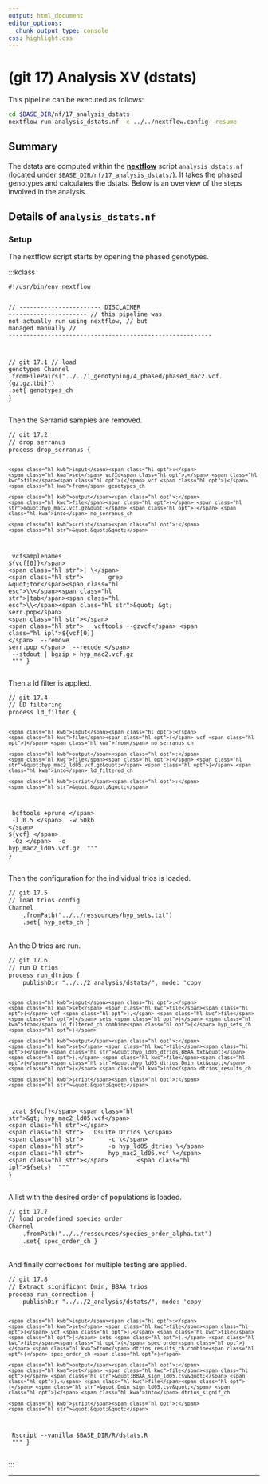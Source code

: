 ```yaml
---
output: html_document
editor_options:
  chunk_output_type: console
css: highlight.css
---
```







# (git 17) Analysis XV (dstats)

This pipeline can be executed as follows:

```sh
cd $BASE_DIR/nf/17_analysis_dstats
nextflow run analysis_dstats.nf -c ../../nextflow.config -resume
```

## Summary

The dstats are computed within the [**nextflow**](https://www.nextflow.io/) script `analysis_dstats.nf` (located under `$BASE_DIR/nf/17_analysis_dstats/`).
It takes the phased genotypes and calculates the dstats.
Below is an overview of the steps involved in the analysis.

## Details of `analysis_dstats.nf`

### Setup

The nextflow script starts by opening the phased genotypes.

:::kclass

<div class="sourceCode">
<pre class="sourceCode">
<code class="sourceCode">#<span class="hl opt">!/</span>usr<span class="hl opt">/</span>bin<span class="hl opt">/</span>env nextflow

<span class="hl slc">// ----------------------- DISCLAIMER ----------------------</span>
<span class="hl slc">// this pipeline was not actually run using nextflow,</span>
<span class="hl slc">// but managed manually</span>
<span class="hl slc">// ---------------------------------------------------------</span>

<span class="hl slc">// git 17.1</span>
<span class="hl slc">// load genotypes</span>
<span class="hl kwa">Channel</span>
	.fromFilePairs<span class="hl opt">(</span><span class="hl str">&quot;../../1_genotyping/4_phased/phased_mac2.vcf.{gz,gz.tbi}&quot;</span><span class="hl opt">)</span>
	.set<span class="hl opt">{</span> genotypes_ch <span class="hl opt">}</span>
</code>
</pre>
</div>

Then the Serranid samples are removed.


<div class="sourceCode">
<pre class="sourceCode">
<code class="sourceCode"><span class="hl slc">// git 17.2</span>
<span class="hl slc">// drop serranus</span>
<span class="hl kwa">process</span> drop_serranus <span class="hl opt">{</span>
	
	<span class="hl kwb">input</span><span class="hl opt">:</span>
	<span class="hl kwa">set</span> vcfId<span class="hl opt">,</span> <span class="hl kwc">file</span><span class="hl opt">(</span> vcf <span class="hl opt">)</span> <span class="hl kwa">from</span> genotypes_ch

	<span class="hl kwb">output</span><span class="hl opt">:</span>
	<span class="hl kwc">file</span><span class="hl opt">(</span> <span class="hl str">&quot;hyp_mac2.vcf.gz&quot;</span> <span class="hl opt">)</span> <span class="hl kwa">into</span> no_serranus_ch

	<span class="hl kwb">script</span><span class="hl opt">:</span>
	<span class="hl str">&quot;&quot;&quot;</span>
<span class="hl str">	vcfsamplenames</span> <span class="hl ipl">${vcf[0]}</span> <span class="hl str">| \</span>
<span class="hl str">		grep &quot;tor</span><span class="hl esc">\\</span><span class="hl str">|tab</span><span class="hl esc">\\</span><span class="hl str">&quot; &gt; serr.pop</span>
<span class="hl str"></span>
<span class="hl str">	vcftools --gzvcf</span> <span class="hl ipl">${vcf[0]}</span> <span class="hl str">\</span>
<span class="hl str">		--remove serr.pop \</span>
<span class="hl str">		--recode \</span>
<span class="hl str">		--stdout | bgzip &gt; hyp_mac2.vcf.gz</span>
<span class="hl str">	&quot;&quot;&quot;</span>
<span class="hl opt">}</span>
</code>
</pre>
</div>

Then a ld filter is applied.


<div class="sourceCode">
<pre class="sourceCode">
<code class="sourceCode"><span class="hl slc">// git 17.4</span>
<span class="hl slc">// LD filtering</span>
<span class="hl kwa">process</span> ld_filter <span class="hl opt">{</span>
	
	<span class="hl kwb">input</span><span class="hl opt">:</span>
	<span class="hl kwc">file</span><span class="hl opt">(</span> vcf <span class="hl opt">)</span> <span class="hl kwa">from</span> no_serranus_ch

	<span class="hl kwb">output</span><span class="hl opt">:</span>
	<span class="hl kwc">file</span><span class="hl opt">(</span> <span class="hl str">&quot;hyp_mac2_ld05.vcf.gz&quot;</span> <span class="hl opt">)</span> <span class="hl kwa">into</span> ld_filtered_ch

	<span class="hl kwb">script</span><span class="hl opt">:</span>
	<span class="hl str">&quot;&quot;&quot;</span>
<span class="hl str">	bcftools +prune \</span>
<span class="hl str">		-l 0.5 \</span>
<span class="hl str">		-w 50kb \</span>
<span class="hl str"></span>		<span class="hl ipl">${vcf}</span> <span class="hl str">\</span>
<span class="hl str">		-Oz \</span>
<span class="hl str">		-o hyp_mac2_ld05.vcf.gz</span>
<span class="hl str">	&quot;&quot;&quot;</span>
<span class="hl opt">}</span>
</code>
</pre>
</div>

Then the configuration for the individual trios is loaded.


<div class="sourceCode">
<pre class="sourceCode">
<code class="sourceCode"><span class="hl slc">// git 17.5</span>
<span class="hl slc">// load trios config</span>
<span class="hl kwa">Channel</span>
	.fromPath<span class="hl opt">(</span><span class="hl str">&quot;../../ressources/hyp_sets.txt&quot;</span><span class="hl opt">)</span>
	.set<span class="hl opt">{</span> hyp_sets_ch <span class="hl opt">}</span>
</code>
</pre>
</div>

An the D trios are run.


<div class="sourceCode">
<pre class="sourceCode">
<code class="sourceCode"><span class="hl slc">// git 17.6</span>
<span class="hl slc">// run D trios</span>
<span class="hl kwa">process</span> run_dtrios <span class="hl opt">{</span>
	<span class="hl kwb">publishDir</span> <span class="hl str">&quot;../../2_analysis/dstats/&quot;</span><span class="hl opt">,</span> mode<span class="hl opt">:</span> <span class="hl str">&#39;copy&#39;</span>

	<span class="hl kwb">input</span><span class="hl opt">:</span>
	<span class="hl kwa">set</span> <span class="hl kwc">file</span><span class="hl opt">(</span> vcf <span class="hl opt">),</span> <span class="hl kwc">file</span><span class="hl opt">(</span> sets <span class="hl opt">)</span> <span class="hl kwa">from</span> ld_filtered_ch.combine<span class="hl opt">(</span> hyp_sets_ch <span class="hl opt">)</span>

	<span class="hl kwb">output</span><span class="hl opt">:</span>
	<span class="hl kwa">set</span> <span class="hl kwc">file</span><span class="hl opt">(</span> <span class="hl str">&quot;hyp_ld05_dtrios_BBAA.txt&quot;</span> <span class="hl opt">),</span> <span class="hl kwc">file</span><span class="hl opt">(</span> <span class="hl str">&quot;hyp_ld05_dtrios_Dmin.txt&quot;</span> <span class="hl opt">)</span> <span class="hl kwa">into</span> dtrios_results_ch

	<span class="hl kwb">script</span><span class="hl opt">:</span>
	<span class="hl str">&quot;&quot;&quot;</span>
<span class="hl str">	zcat</span> <span class="hl ipl">${vcf}</span> <span class="hl str">&gt; hyp_mac2_ld05.vcf</span>
<span class="hl str"></span>
<span class="hl str">	Dsuite Dtrios \</span>
<span class="hl str">		-c \</span>
<span class="hl str">		-o hyp_ld05_dtrios \</span>
<span class="hl str">		hyp_mac2_ld05.vcf \</span>
<span class="hl str"></span>		<span class="hl ipl">${sets}</span>
<span class="hl str">	&quot;&quot;&quot;</span>
<span class="hl opt">}</span>
</code>
</pre>
</div>

A list with the desired order of populations is loaded.


<div class="sourceCode">
<pre class="sourceCode">
<code class="sourceCode"><span class="hl slc">// git 17.7</span>
<span class="hl slc">// load predefined species order</span>
<span class="hl kwa">Channel</span>
	.fromPath<span class="hl opt">(</span><span class="hl str">&quot;../../ressources/species_order_alpha.txt&quot;</span><span class="hl opt">)</span>
	.set<span class="hl opt">{</span> spec_order_ch <span class="hl opt">}</span>
</code>
</pre>
</div>

And finally corrections for multiple testing are applied.


<div class="sourceCode">
<pre class="sourceCode">
<code class="sourceCode"><span class="hl slc">// git 17.8</span>
<span class="hl slc">// Extract significant Dmin, BBAA trios</span>
<span class="hl kwa">process</span> run_correction <span class="hl opt">{</span>
	<span class="hl kwb">publishDir</span> <span class="hl str">&quot;../../2_analysis/dstats/&quot;</span><span class="hl opt">,</span> mode<span class="hl opt">:</span> <span class="hl str">&#39;copy&#39;</span>

	<span class="hl kwb">input</span><span class="hl opt">:</span>
	<span class="hl kwa">set</span> <span class="hl kwc">file</span><span class="hl opt">(</span> vcf <span class="hl opt">),</span> <span class="hl kwc">file</span><span class="hl opt">(</span> sets <span class="hl opt">),</span> <span class="hl kwc">file</span><span class="hl opt">(</span> spec_order<span class="hl opt">)</span> <span class="hl kwa">from</span> dtrios_results_ch.combine<span class="hl opt">(</span> spec_order_ch <span class="hl opt">)</span>

	<span class="hl kwb">output</span><span class="hl opt">:</span>
	<span class="hl kwa">set</span> <span class="hl kwc">file</span><span class="hl opt">(</span> <span class="hl str">&quot;BBAA_sign_ld05.csv&quot;</span> <span class="hl opt">),</span> <span class="hl kwc">file</span><span class="hl opt">(</span> <span class="hl str">&quot;Dmin_sign_ld05.csv&quot;</span> <span class="hl opt">)</span> <span class="hl kwa">into</span> dtrios_signif_ch

	<span class="hl kwb">script</span><span class="hl opt">:</span>
	<span class="hl str">&quot;&quot;&quot;</span>
<span class="hl str">	Rscript --vanilla \$BASE_DIR/R/dstats.R</span>
<span class="hl str">	&quot;&quot;&quot;</span>
<span class="hl opt">}</span>
</code>
</pre>
</div>
:::

---
